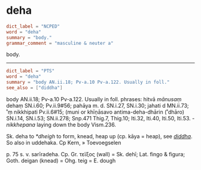 # deha

``` toml
dict_label = "NCPED"
word = "deha"
summary = "body."
grammar_comment = "masculine & neuter a"
```

body.

--------------------

``` toml
dict_label = "PTS"
word = "deha"
summary = "body AN.ii.18; Pv-a.10 Pv-a.122. Usually in foll."
see_also = ["diddha"]
```

body AN.ii.18; Pv\-a.10 Pv\-a.122. Usually in foll. phrases: hitvā *mānusaṃ* dehaṃ SN.i.60; Pv.ii.9#56; pahāya m. d. SN.i.27, SN.i.30; jahati d MN.ii.73; ˚ṃ nikkhipati Pv.ii.6#15; (muni or khīṇāsavo antima\-deha\-dhārin (˚dhāro) SN.i.14, SN.i.53; SN.ii.278; Snp.471 Thig.7, Thig.10; Iti.32, Iti.40, Iti.50, Iti.53. *\-nikkhepana* laying down the body Vism.236.

Sk. deha to *\*dheigh* to form, knead, heap up (cp. kāya = heap), see *[diddha](diddha.md)*. So also in uddehaka. Cp Kern,
» Toevoegselen

 p. 75 s. v. sarīradeha. Cp. Gr. τεϊξος (wall) = Sk. dehī; Lat. fingo & figura; Goth. deigan (knead) = Ohg. teig = E. dough

